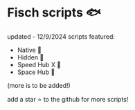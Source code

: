 # Fisch scripts 🐟

updated - 12/9/2024
scripts featured:

- Native 🍃
- Hidden 🌙
- Speed Hub X 🏮
- Space Hub 🌌

(more is to be added!)

add a star ⭐ to the github for more scripts!
